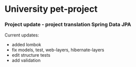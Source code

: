 # University pet-project 

### Project update - project translation Spring Data JPA
Current updates:
- added lombok
- fix models, test, web-layers, hibernate-layers
- edit structure tests
- add validation


